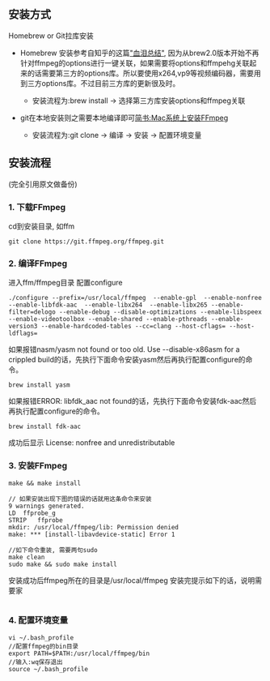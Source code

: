 ## 安装方式
Homebrew or Git拉库安装
* Homebrew 安装参考自知乎的这篇["血泪总结"](https://zhuanlan.zhihu.com/p/90099862Â),  因为从brew2.0版本开始不再针对ffmpeg的options进行一键关联，如果需要将options和ffmpehg关联起来的话需要第三方的options库。所以要使用x264,vp9等视频编码器，需要用到三方options库。不过目前三方库的更新很及时。
  - 安装流程为:brew install -> 选择第三方库安装options和ffmpeg关联

* git在本地安装则之需要本地编译即可[简书:Mac系统上安装FFmpeg](https://www.jianshu.com/p/ab469a2ffd28)
  - 安装流程为:git clone -> 编译  ->  安装 -> 配置环境变量

## 安装流程
(完全引用原文做备份)
### 1. 下载FFmpeg
cd到安装目录, 如ffm
```
git clone https://git.ffmpeg.org/ffmpeg.git
```

### 2. 编译FFmpeg
进入ffm/ffmpeg目录
配置configure
```
./configure --prefix=/usr/local/ffmpeg  --enable-gpl  --enable-nonfree  --enable-libfdk-aac  --enable-libx264  --enable-libx265 --enable-filter=delogo --enable-debug --disable-optimizations --enable-libspeex --enable-videotoolbox --enable-shared --enable-pthreads --enable-version3 --enable-hardcoded-tables --cc=clang --host-cflags= --host-ldflags=
```
如果报错nasm/yasm not found or too old. Use --disable-x86asm for a crippled build的话，先执行下面命令安装yasm然后再执行配置configure的命令。
```
brew install yasm
```
如果报错ERROR: libfdk_aac not found的话，先执行下面命令安装fdk-aac然后再执行配置configure的命令。
```
brew install fdk-aac
```

成功后显示
License: nonfree and unredistributable

### 3. 安装FFmpeg
```
make && make install

// 如果安装出现下图的错误的话就用这条命令来安装
9 warnings generated.
LD	ffprobe_g
STRIP	ffprobe
mkdir: /usr/local/ffmpeg/lib: Permission denied
make: *** [install-libavdevice-static] Error 1

//如下命令重装, 需要两句sudo
make clean
sudo make && sudo make install
```
安装成功后ffmpeg所在的目录是/usr/local/ffmpeg
安装完提示如下的话，说明需要家
```

```

### 4. 配置环境变量
```
vi ~/.bash_profile
//配置ffmpeg的bin目录
export PATH=$PATH:/usr/local/ffmpeg/bin
//输入:wq保存退出
source ~/.bash_profile
```
